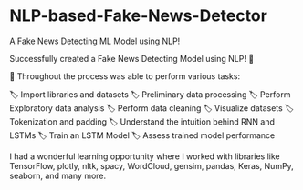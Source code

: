 # NLP-based-Fake-News-Detector
A Fake News Detecting ML Model using NLP!

Successfully created a Fake News Detecting Model using NLP! 🎉

🔖 Throughout the process was able to perform various tasks:

🏷 Import libraries and datasets
🏷 Preliminary data processing
🏷 Perform Exploratory data analysis
🏷 Perform data cleaning
🏷 Visualize datasets
🏷 Tokenization and padding
🏷 Understand the intuition behind RNN and LSTMs
🏷 Train an LSTM Model
🏷 Assess trained model performance

I had a wonderful learning opportunity where I worked with libraries like TensorFlow, plotly, nltk, spacy, WordCloud, gensim, pandas, Keras, NumPy, seaborn, and many more.
